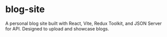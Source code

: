 # blog-site
A personal blog site built with React, Vite, Redux Toolkit, and JSON Server for API. Designed to upload and showcase blogs.
